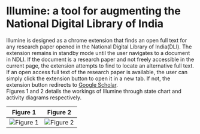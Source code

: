 # Illumine: a tool for augmenting the National Digital Library of India

Illumine is designed as a chrome extension that finds an open full text for any research paper opened in the National Digital Library of India(DLI). The extension remains in standby mode until the user navigates to a document in NDLI. If the document is a research paper and not freely accessible in the current page, the extension attempts to find to locate an alternative full text. If an open access full text of the research paper is available, the user can simply click the extension button to open it in a new tab. If not, the extension button redirects to [Google Scholar](https://www.google.com).  
Figures 1 and 2 details the workings of Illumine through state chart and activity diagrams respectively.

| Figure 1      | Figure 2      | 
|------------|-------------| 
| ![Figure 1](https://github.com/soumyaxyz/illumine/blob/master/State_Diagram.png)|![Figure 2](https://github.com/soumyaxyz/illumine/blob/master/Activity_Diagram.png) |
